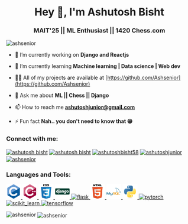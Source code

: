 <h1 align="center">Hey 🤝, I'm Ashutosh Bisht</h1>
<h3 align="center">MAIT'25 || ML Enthusiast || 1420 Chess.com</h3>

<p align="left"> <img src="https://komarev.com/ghpvc/?username=ashsenior&label=Profile%20views&color=0e75b6&style=flat" alt="ashsenior" /> </p>

- 🔭 I’m currently working on **Django and Reactjs**

- 🌱 I’m currently learning **Machine learning | Data science | Web dev**

- 👨‍💻 All of my projects are available at [https://github.com/Ashsenior](https://github.com/Ashsenior)

- 💬 Ask me about **ML || Chess || Django**

- 📫 How to reach me **ashutoshjunior@gmail.com**

- ⚡ Fun fact **Nah.. you don't need to know that 😁**

<h3 align="left">Connect with me:</h3>
<p align="left">
<a href="https://linkedin.com/in/ashutosh bisht" target="blank"><img align="center" src="https://raw.githubusercontent.com/rahuldkjain/github-profile-readme-generator/master/src/images/icons/Social/linked-in-alt.svg" alt="ashutosh bisht" height="30" width="40" /></a>
<a href="https://kaggle.com/ashutosh bisht" target="blank"><img align="center" src="https://raw.githubusercontent.com/rahuldkjain/github-profile-readme-generator/master/src/images/icons/Social/kaggle.svg" alt="ashutosh bisht" height="30" width="40" /></a>
<a href="https://instagram.com/ashutoshbisht58" target="blank"><img align="center" src="https://raw.githubusercontent.com/rahuldkjain/github-profile-readme-generator/master/src/images/icons/Social/instagram.svg" alt="ashutoshbisht58" height="30" width="40" /></a>
<a href="https://www.hackerrank.com/ashutoshjunior" target="blank"><img align="center" src="https://raw.githubusercontent.com/rahuldkjain/github-profile-readme-generator/master/src/images/icons/Social/hackerrank.svg" alt="ashutoshjunior" height="30" width="40" /></a>
<a href="https://discord.gg/ashsenior" target="blank"><img align="center" src="https://raw.githubusercontent.com/rahuldkjain/github-profile-readme-generator/master/src/images/icons/Social/discord.svg" alt="ashsenior" height="30" width="40" /></a>
</p>

<h3 align="left">Languages and Tools:</h3>
<p align="left"> <a href="https://www.cprogramming.com/" target="_blank" rel="noreferrer"> <img src="https://raw.githubusercontent.com/devicons/devicon/master/icons/c/c-original.svg" alt="c" width="40" height="40"/> </a> <a href="https://www.w3schools.com/cpp/" target="_blank" rel="noreferrer"> <img src="https://raw.githubusercontent.com/devicons/devicon/master/icons/cplusplus/cplusplus-original.svg" alt="cplusplus" width="40" height="40"/> </a> <a href="https://www.w3schools.com/css/" target="_blank" rel="noreferrer"> <img src="https://raw.githubusercontent.com/devicons/devicon/master/icons/css3/css3-original-wordmark.svg" alt="css3" width="40" height="40"/> </a> <a href="https://www.djangoproject.com/" target="_blank" rel="noreferrer"> <img src="https://raw.githubusercontent.com/devicons/devicon/master/icons/django/django-original.svg" alt="django" width="40" height="40"/> </a> <a href="https://flask.palletsprojects.com/" target="_blank" rel="noreferrer"> <img src="https://www.vectorlogo.zone/logos/pocoo_flask/pocoo_flask-icon.svg" alt="flask" width="40" height="40"/> </a> <a href="https://www.w3.org/html/" target="_blank" rel="noreferrer"> <img src="https://raw.githubusercontent.com/devicons/devicon/master/icons/html5/html5-original-wordmark.svg" alt="html5" width="40" height="40"/> </a> <a href="https://www.mysql.com/" target="_blank" rel="noreferrer"> <img src="https://raw.githubusercontent.com/devicons/devicon/master/icons/mysql/mysql-original-wordmark.svg" alt="mysql" width="40" height="40"/> </a> <a href="https://www.python.org" target="_blank" rel="noreferrer"> <img src="https://raw.githubusercontent.com/devicons/devicon/master/icons/python/python-original.svg" alt="python" width="40" height="40"/> </a> <a href="https://pytorch.org/" target="_blank" rel="noreferrer"> <img src="https://www.vectorlogo.zone/logos/pytorch/pytorch-icon.svg" alt="pytorch" width="40" height="40"/> </a> <a href="https://scikit-learn.org/" target="_blank" rel="noreferrer"> <img src="https://upload.wikimedia.org/wikipedia/commons/0/05/Scikit_learn_logo_small.svg" alt="scikit_learn" width="40" height="40"/> </a> <a href="https://www.tensorflow.org" target="_blank" rel="noreferrer"> <img src="https://www.vectorlogo.zone/logos/tensorflow/tensorflow-icon.svg" alt="tensorflow" width="40" height="40"/> </a> </p>

<p><img align="left" src="https://github-readme-stats.vercel.app/api/top-langs?username=ashsenior&show_icons=true&locale=en&layout=compact" alt="ashsenior" /></p>

<p>&nbsp;<img align="center" src="https://github-readme-stats.vercel.app/api?username=ashsenior&show_icons=true&locale=en" alt="ashsenior" /></p>

